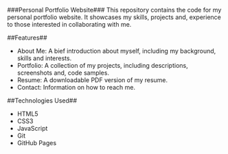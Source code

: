 ###Personal Portfolio Website###
This repository contains the code for my personal portfolio website. It showcases my skills, projects and, experience to those interested in collaborating with me.

##Features##
* About Me: A bief introduction about myself, including my background, skills and interests.
* Portfolio: A collection of my projects, including descriptions, screenshots and, code samples.
* Resume: A downloadable PDF version of my resume.
* Contact: Information on how to reach me.

##Technologies Used##
* HTML5
* CSS3
* JavaScript
* Git
* GitHub Pages
